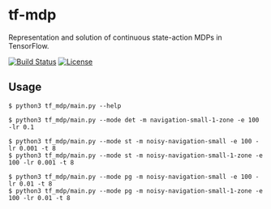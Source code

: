 # tf-mdp

Representation and solution of continuous state-action MDPs in TensorFlow.

[![Build Status](https://travis-ci.org/thiagopbueno/tf-mdp.svg?branch=master)](https://travis-ci.org/thiagopbueno/tf-mdp)
[![License](https://img.shields.io/aur/license/yaourt.svg)](https://github.com/thiagopbueno/tf-mdp/blob/master/LICENSE)

## Usage

```shell
$ python3 tf_mdp/main.py --help
```

```shell
$ python3 tf_mdp/main.py --mode det -m navigation-small-1-zone -e 100 -lr 0.1
```

```shell
$ python3 tf_mdp/main.py --mode st -m noisy-navigation-small -e 100 -lr 0.001 -t 8
$ python3 tf_mdp/main.py --mode st -m noisy-navigation-small-1-zone -e 100 -lr 0.001 -t 8
```

```shell
$ python3 tf_mdp/main.py --mode pg -m noisy-navigation-small -e 100 -lr 0.01 -t 8
$ python3 tf_mdp/main.py --mode pg -m noisy-navigation-small-1-zone -e 100 -lr 0.01 -t 8
```
